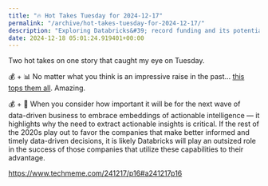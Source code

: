 ```yaml
---
title: "🔥 Hot Takes Tuesday for 2024-12-17"
permalink: "/archive/hot-takes-tuesday-for-2024-12-17/"
description: "Exploring Databricks&#39; record funding and its potential impact on data-driven businesses."
date: 2024-12-18 05:01:24.919401+00:00
---
```


<p>Two hot takes on one story that caught my eye on Tuesday.</p><p>💰 + 📊 No matter what you think is an impressive raise in the past... <a target="_blank" rel="noopener noreferrer nofollow" href="https://news.crunchbase.com/venture/largest-funding-deal-2024-databricks/">this tops them all</a>. Amazing.</p><p>💰 + 🤖 When you consider how important it will be for the next wave of data-driven business to embrace embeddings of actionable intelligence — it highlights why the need to extract actionable insights is critical. If the rest of the 2020s play out to favor the companies that make better informed and timely data-driven decisions, it is likely Databricks will play an outsized role in the success of those companies that utilize these capabilities to their advantage.</p><p><a target="_blank" rel="noopener noreferrer nofollow" href="https://www.techmeme.com/241217/p16#a241217p16">https://www.techmeme.com/241217/p16#a241217p16</a></p>
